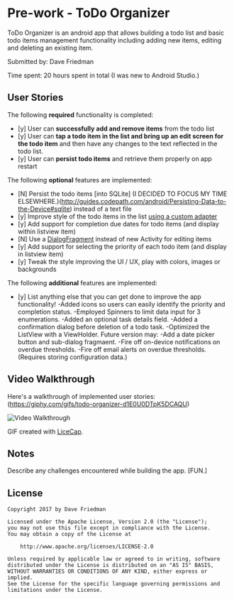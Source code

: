 # Pre-work - ToDo Organizer

ToDo Organizer is an android app that allows building a todo list and basic todo items management functionality including adding new items, editing and deleting an existing item.

Submitted by: Dave Friedman

Time spent: 20 hours spent in total (I was new to Android Studio.)

## User Stories

The following **required** functionality is completed:

* [y] User can **successfully add and remove items** from the todo list
* [y] User can **tap a todo item in the list and bring up an edit screen for the todo item** and then have any changes to the text reflected in the todo list.
* [y] User can **persist todo items** and retrieve them properly on app restart

The following **optional** features are implemented:

* [N] Persist the todo items [into SQLite]  (I DECIDED TO FOCUS MY TIME ELSEWHERE.)(http://guides.codepath.com/android/Persisting-Data-to-the-Device#sqlite) instead of a text file
* [y] Improve style of the todo items in the list [using a custom adapter](http://guides.codepath.com/android/Using-an-ArrayAdapter-with-ListView)
* [y] Add support for completion due dates for todo items (and display within listview item)
* [N] Use a [DialogFragment](http://guides.codepath.com/android/Using-DialogFragment) instead of new Activity for editing items
* [y] Add support for selecting the priority of each todo item (and display in listview item)
* [y] Tweak the style improving the UI / UX, play with colors, images or backgrounds

The following **additional** features are implemented:

* [y] List anything else that you can get done to improve the app functionality!
      -Added icons so users can easily identify the priority and completion status.
      -Employed Spinners to limit data input for 3 enumerations.
      -Added an optional task details field.
      -Added a confirmation dialog before deletion of a todo task.
      -Optimized the ListView with a ViewHolder.
Future version may:
       -Add a date picker button and sub-dialog fragmaent.
       -Fire off on-device notifications on overdue thresholds.
       -Fire off email alerts on overdue thresholds.  (Requires storing configuration data.)

## Video Walkthrough 

Here's a walkthrough of implemented user stories:  (https://giphy.com/gifs/todo-organizer-d1E0U0DTpK5DCAQU)

<img src='https://giphy.com/gifs/todo-organizer-d1E0U0DTpK5DCAQU' title='Video Walkthrough' width='' alt='Video Walkthrough' />

GIF created with [LiceCap](http://www.cockos.com/licecap/).

## Notes

Describe any challenges encountered while building the app.  [FUN.]

## License

    Copyright 2017 by Dave Friedman

    Licensed under the Apache License, Version 2.0 (the "License");
    you may not use this file except in compliance with the License.
    You may obtain a copy of the License at

        http://www.apache.org/licenses/LICENSE-2.0

    Unless required by applicable law or agreed to in writing, software
    distributed under the License is distributed on an "AS IS" BASIS,
    WITHOUT WARRANTIES OR CONDITIONS OF ANY KIND, either express or implied.
    See the License for the specific language governing permissions and
    limitations under the License.
